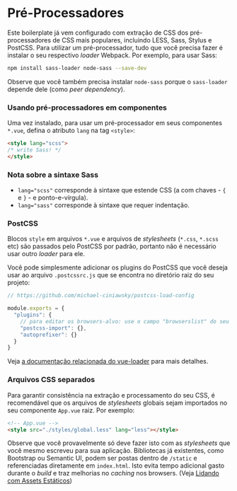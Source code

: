 # Pré-Processadores

Este boilerplate já vem configurado com extração de CSS dos pré-processadores de CSS mais populares, incluindo LESS, Sass, Stylus e PostCSS. Para utilizar um pré-processador, tudo que você precisa fazer é instalar o seu respectivo _loader_ Webpack. Por exemplo, para usar Sass:

``` bash
npm install sass-loader node-sass --save-dev
```

Observe que você também precisa instalar `node-sass` porque o `sass-loader` depende dele (como _peer dependency_).

### Usando pré-processadores em componentes

Uma vez instalado, para usar um pré-processador em seus componentes `*.vue`, defina o atributo `lang` na tag `<style>`:

``` html
<style lang="scss">
/* write Sass! */
</style>
```

### Nota sobre a sintaxe Sass

- `lang="scss"` corresponde à sintaxe que estende CSS (a com chaves - `{` e `}` - e ponto-e-vírgula).
- `lang="sass"` corresponde à sintaxe que requer indentação.

### PostCSS

Blocos `style` em arquivos `*.vue` e arquivos de _stylesheets_ (`*.css`, `*.scss` etc) são passados pelo PostCSS por padrão, portanto não é necessário usar outro _loader_ para ele.

Você pode simplesmente adicionar os plugins do PostCSS que você deseja usar ao arquivo `.postcssrc.js` que se encontra no diretório raiz do seu projeto:

``` js
// https://github.com/michael-ciniawsky/postcss-load-config

module.exports = {
  "plugins": {
    // para editar os browsers-alvo: use o campo "browserslist" do seu package.json
    "postcss-import": {},
    "autoprefixer": {}
  }
}
```

Veja [a documentação relacionada do vue-loader](http://vuejs.github.io/vue-loader/en/features/postcss.html) para mais detalhes.

### Arquivos CSS separados

Para garantir consistência na extração e processamento do seu CSS, é recomendável que os arquivos de _stylesheets_ globais sejam importados no seu componente `App.vue` raiz. Por exemplo:

``` html
<!-- App.vue -->
<style src="./styles/global.less" lang="less"></style>
```

Observe que você provavelmente só deve fazer isto com as _stylesheets_ que você mesmo escreveu para sua aplicação. Bibliotecas já existentes, como Bootstrap ou Semantic UI, podem ser postas dentro de `/static` e referenciadas diretamente em `index.html`. Isto evita tempo adicional gasto durante o _build_ e traz melhorias no _caching_ nos browsers. (Veja [Lidando com Assets Estáticos](static.md))
